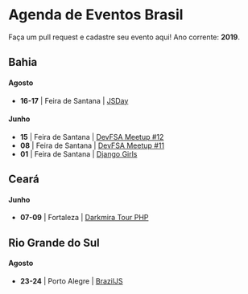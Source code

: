 # Agenda de Eventos Brasil
Faça um pull request e cadastre seu evento aqui! Ano corrente: **2019**.

## Bahia

#### Agosto
* **16-17** | Feira de Santana | [JSDay](https://fsa.jsday.com.br/)

#### Junho
* **15** | Feira de Santana | [DevFSA Meetup #12](https://devfsa.com.br)
* **08** | Feira de Santana | [DevFSA Meetup #11](https://devfsa.com.br)
* **01** | Feira de Santana | [Django Girls](https://djangogirls.org/feiradesantana/)

## Ceará

#### Junho
* **07-09** | Fortaleza | [Darkmira Tour PHP](https://php.darkmiratour.rocks/2019/)

## Rio Grande do Sul

#### Agosto
* **23-24** | Porto Alegre | [BrazilJS](https://braziljs.org/conf/)
